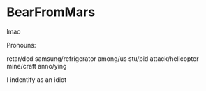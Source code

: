 # BearFromMars

lmao

Pronouns:

  retar/ded
  samsung/refrigerator
  among/us
  stu/pid
  attack/helicopter
  mine/craft
  anno/ying
  
I indentify as an idiot

